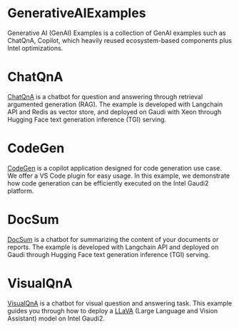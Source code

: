 # GenerativeAIExamples
Generative AI (GenAI) Examples is a collection of GenAI examples such as ChatQnA, Copilot, which heavily reused ecosystem-based components plus Intel optimizations.

# ChatQnA
[ChatQnA](./ChatQnA/README.md) is a chatbot for question and answering through retrieval argumented generation (RAG). The example is developed with Langchain API and Redis as vector store, and deployed on Gaudi with Xeon through Hugging Face text generation inference (TGI) serving.

# CodeGen
[CodeGen](./CodeGen/README.md) is a copilot application designed for code generation use case. We offer a VS Code plugin for easy usage. In this example, we demonstrate how code generation can be efficiently executed on the Intel Gaudi2 platform.


# DocSum
[DocSum](./DocSum/README.md) is a chatbot for summarizing the content of your documents or reports. The example is developed with Langchain API and deployed on Gaudi through Hugging Face text generation inference (TGI) serving.

# VisualQnA
[VisualQnA](./VisualQnA/README.md) is a chatbot for visual question and answering task. This example guides you through how to deploy a [LLaVA](https://llava-vl.github.io/) (Large Language and Vision Assistant) model on Intel Gaudi2.
